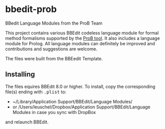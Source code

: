 # bbedit-prob
BBedit Language Modules from the ProB Team

This project contains various BBEdit codeless language module for formal method formalisms supported by the  [ProB tool](http://stups.hhu.de/ProB/w/The_ProB_Animator_and_Model_Checker "ProB tool").
It also includes a language module for Prolog.
All language modules can definitely be improved and contributions and suggestions are welcome.

	
The files were built from the BBEedit Template.

## Installing
The files equires BBEdit 8.0 or higher. To install, copy the corresponding file(s) ending with <tt>.plist</tt> to:

* ~/Library/Application Support/BBEdit/Language Modules/
* or /Users/leuschel/Dropbox/Application Support/BBEdit/Language Modules in case you sync with DropBox

and relaunch BBEdit.
